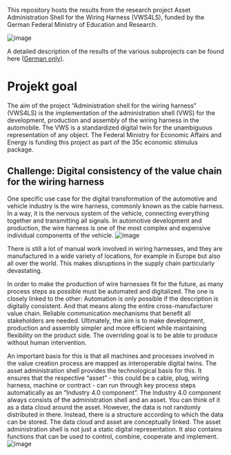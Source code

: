 This repository hosts the results from the research project Asset Administration Shell for the Wiring Harness (VWS4LS), funded by the German Federal Ministry of Education and Research.

![image](https://github.com/user-attachments/assets/5af587f1-70ea-4852-8fba-e0884b340efd)

A detailed description of the results of the various subprojects can be found here ([German only](https://arena2036.de/de/vws4ls)).

# Projekt goal
The aim of the project “Administration shell for the wiring harness” (VWS4LS) is the implementation of the administration shell (VWS) for the development, production and assembly of the wiring harness in the automobile. The VWS is a standardized digital twin for the unambiguous representation of any object. The Federal Ministry for Economic Affairs and Energy is funding this project as part of the 35c economic stimulus package.

## Challenge: Digital consistency of the value chain for the wiring harness
One specific use case for the digital transformation of the automotive and vehicle industry is the wire harness, commonly known as the cable harness. In a way, it is the nervous system of the vehicle, connecting everything together and transmitting all signals. In automotive development and production, the wire harness is one of the most complex and expensive individual components of the vehicle.
![image](https://github.com/user-attachments/assets/85429d49-f40c-442d-ae5e-becf1b69ca66)

There is still a lot of manual work involved in wiring harnesses, and they are manufactured in a wide variety of locations, for example in Europe but also all over the world. This makes disruptions in the supply chain particularly devastating.

In order to make the production of wire harnesses fit for the future, as many process steps as possible must be automated and digitalized. The one is closely linked to the other: Automation is only possible if the description is digitally consistent. And that means along the entire cross-manufacturer value chain. Reliable communication mechanisms that benefit all stakeholders are needed. Ultimately, the aim is to make development, production and assembly simpler and more efficient while maintaining flexibility on the product side. The overriding goal is to be able to produce without human intervention.

An important basis for this is that all machines and processes involved in the value creation process are mapped as interoperable digital twins. The asset administration shell provides the technological basis for this. It ensures that the respective “asset” - this could be a cable, plug, wiring harness, machine or contract - can run through key process steps automatically as an “Industry 4.0 component”. The Industry 4.0 component always consists of the administration shell and an asset. You can think of it as a data cloud around the asset. However, the data is not randomly distributed in there. Instead, there is a structure according to which the data can be stored. The data cloud and asset are conceptually linked. The asset administration shell is not just a static digital representation. It also contains functions that can be used to control, combine, cooperate and implement.
![image](https://github.com/user-attachments/assets/48bc4e50-a66b-4cc7-916f-179b2de20a1f)


